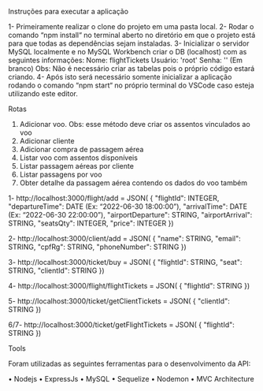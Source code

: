 Instruções para executar a aplicação


1- Primeiramente realizar o clone do projeto em uma pasta local.
2- Rodar o comando “npm install“ no terminal aberto no diretório em que o projeto está para que todas as dependências sejam instaladas.
3- Inicializar o servidor MySQL localmente e no MySQL Workbench criar o DB (localhost) com as seguintes informações:
	Nome: flightTickets
Usuário: 'root'
Senha: '' (Em branco)
Obs: Não é necessário criar as tabelas pois o próprio código estará criando.
4- Após isto será necessário somente inicializar a aplicação rodando o comando “npm start“ no próprio terminal do VSCode caso esteja utilizando este editor.

Rotas

1. Adicionar voo.
   Obs: esse método deve criar os assentos vinculados ao voo
2. Adicionar cliente
3. Adicionar compra de passagem aérea
4. Listar voo com assentos disponíveis
5. Listar passagem aéreas por cliente
6. Listar passagens por voo
7. Obter detalhe da passagem aérea contendo os dados do voo também

1- http://localhost:3000/flight/add = JSON(
{
    "flightId": INTEGER,
    "departureTime": DATE (Ex: “2022-06-30 18:00:00”),
    "arrivalTime": DATE (Ex: “2022-06-30 22:00:00”),
    "airportDeparture": STRING,
    "airportArrival": STRING,
    "seatsQty": INTEGER,
    "price": INTEGER
})

2- http://localhost:3000/client/add = JSON(
{
    "name": STRING,
    "email": STRING,
    "cpfRg": STRING,
    "phoneNumber": STRING
})



3- http://localhost:3000/ticket/buy = JSON(
{
    "flightId": STRING,
    "seat": STRING,
    "clientId": STRING
})

4- http://localhost:3000/flight/flightTickets = JSON(
{
    "flightId": STRING
})

5- http://localhost:3000/ticket/getClientTickets = JSON(
{
    "clientId": STRING
})

6/7- http://localhost:3000/ticket/getFlightTickets = JSON(
{
    "flightId": STRING
})

Tools

Foram utilizadas as seguintes ferramentas para o desenvolvimento da API:

•	Nodejs
•	ExpressJs
•	MySQL
•	Sequelize
•	Nodemon
•	MVC Architecture
